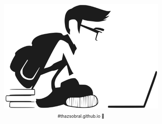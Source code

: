<p align="center">
  <img src="/assets/images/study-development.svg">
</p>
<p align="center">
  #thazsobral.github.io 🤟
</p>
